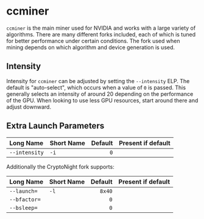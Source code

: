 # ccminer

`ccminer` is the main miner used for NVIDIA and works with a large variety of algorithms. There are many different forks included, each of which is tuned for better performance under certain conditions. The fork used when mining depends on which algorithm and device generation is used. 

## Intensity

Intensity for `ccminer` can be adjusted by setting the `--intensity` ELP. The default is "auto-select", which occurs when a value of `0` is passed. This generally selects an intensity of around 20 depending on the performance of the GPU. When looking to use less GPU resources, start around there and adjust downward.

## Extra Launch Parameters

| Long Name | Short Name | Default | Present if default |
|:----------|:-----------|--------:|-------------------:|
|`--intensity`|`-i` | `0` | 

Additionally the CryptoNight fork supports:

| Long Name | Short Name | Default | Present if default |
|:----------|:-----------|--------:|-------------------:|
|`--launch=` | `-l` | `8x40` |
| `--bfactor=` | | `0` | 
| `--bsleep=` | | `0` | 